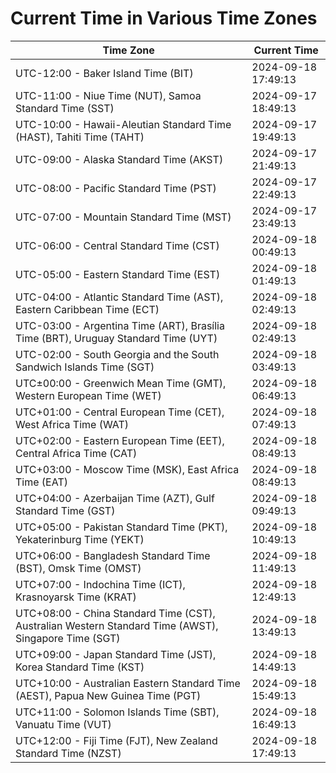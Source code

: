 # Current Time in Various Time Zones

| Time Zone | Current Time |
|-----------|--------------|
| UTC-12:00 - Baker Island Time (BIT) | 2024-09-18 17:49:13 |
| UTC-11:00 - Niue Time (NUT), Samoa Standard Time (SST) | 2024-09-17 18:49:13 |
| UTC-10:00 - Hawaii-Aleutian Standard Time (HAST), Tahiti Time (TAHT) | 2024-09-17 19:49:13 |
| UTC-09:00 - Alaska Standard Time (AKST) | 2024-09-17 21:49:13 |
| UTC-08:00 - Pacific Standard Time (PST) | 2024-09-17 22:49:13 |
| UTC-07:00 - Mountain Standard Time (MST) | 2024-09-17 23:49:13 |
| UTC-06:00 - Central Standard Time (CST) | 2024-09-18 00:49:13 |
| UTC-05:00 - Eastern Standard Time (EST) | 2024-09-18 01:49:13 |
| UTC-04:00 - Atlantic Standard Time (AST), Eastern Caribbean Time (ECT) | 2024-09-18 02:49:13 |
| UTC-03:00 - Argentina Time (ART), Brasília Time (BRT), Uruguay Standard Time (UYT) | 2024-09-18 02:49:13 |
| UTC-02:00 - South Georgia and the South Sandwich Islands Time (SGT) | 2024-09-18 03:49:13 |
| UTC±00:00 - Greenwich Mean Time (GMT), Western European Time (WET) | 2024-09-18 06:49:13 |
| UTC+01:00 - Central European Time (CET), West Africa Time (WAT) | 2024-09-18 07:49:13 |
| UTC+02:00 - Eastern European Time (EET), Central Africa Time (CAT) | 2024-09-18 08:49:13 |
| UTC+03:00 - Moscow Time (MSK), East Africa Time (EAT) | 2024-09-18 08:49:13 |
| UTC+04:00 - Azerbaijan Time (AZT), Gulf Standard Time (GST) | 2024-09-18 09:49:13 |
| UTC+05:00 - Pakistan Standard Time (PKT), Yekaterinburg Time (YEKT) | 2024-09-18 10:49:13 |
| UTC+06:00 - Bangladesh Standard Time (BST), Omsk Time (OMST) | 2024-09-18 11:49:13 |
| UTC+07:00 - Indochina Time (ICT), Krasnoyarsk Time (KRAT) | 2024-09-18 12:49:13 |
| UTC+08:00 - China Standard Time (CST), Australian Western Standard Time (AWST), Singapore Time (SGT) | 2024-09-18 13:49:13 |
| UTC+09:00 - Japan Standard Time (JST), Korea Standard Time (KST) | 2024-09-18 14:49:13 |
| UTC+10:00 - Australian Eastern Standard Time (AEST), Papua New Guinea Time (PGT) | 2024-09-18 15:49:13 |
| UTC+11:00 - Solomon Islands Time (SBT), Vanuatu Time (VUT) | 2024-09-18 16:49:13 |
| UTC+12:00 - Fiji Time (FJT), New Zealand Standard Time (NZST) | 2024-09-18 17:49:13 |

